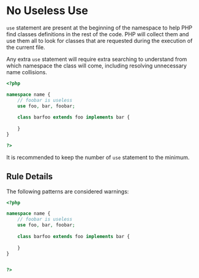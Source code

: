 <!-- Good Practices -->
# No Useless Use

`use` statement are present at the beginning of the namespace to help PHP find classes definitions in the rest of the code. PHP will collect them and use them all to look for classes that are requested during the execution of the current file.

Any extra `use` statement will require extra searching to understand from which namespace the class will come, including resolving unnecessary name collisions. 

```php
<?php

namespace name {
	// foobar is useless
	use foo, bar, foobar;
	
	class barfoo extends foo implements bar {
	
	}
}

?>
```

It is recommended to keep the number of `use` statement to the minimum. 

## Rule Details

The following patterns are considered warnings:

```php
<?php

namespace name {
	// foobar is useless
	use foo, bar, foobar;
	
	class barfoo extends foo implements bar {
	
	}
}


?>
```

